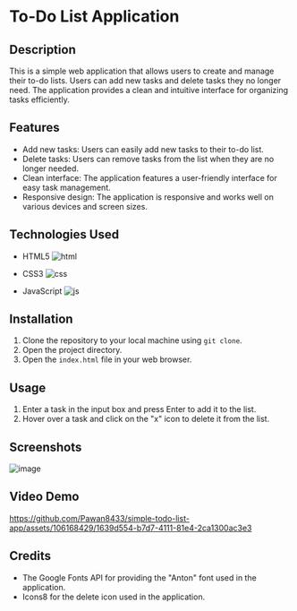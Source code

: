 # To-Do List Application

## Description
This is a simple web application that allows users to create and manage their to-do lists. Users can add new tasks and delete tasks they no longer need. The application provides a clean and intuitive interface for organizing tasks efficiently.

## Features
- Add new tasks: Users can easily add new tasks to their to-do list.
 - Delete tasks: Users can remove tasks from the list when they are no longer needed.
- Clean interface: The application features a user-friendly interface for easy task management.
- Responsive design: The application is responsive and works well on various devices and screen sizes.

## Technologies Used
- HTML5
  ![html](https://github.com/Pawan8433/todoupdatedui/assets/106168429/2d18c5be-fe93-4f7f-852e-3b22ed8b9815)

- CSS3
  ![css](https://github.com/Pawan8433/todoupdatedui/assets/106168429/e022b134-7f78-4775-8c79-8df2c5fc9e88)

- JavaScript
  ![js](https://github.com/Pawan8433/todoupdatedui/assets/106168429/0de4b2fd-9541-4a17-895e-b5aab42523ba)


## Installation
1. Clone the repository to your local machine using `git clone`.
2. Open the project directory.
3. Open the `index.html` file in your web browser.

## Usage
1. Enter a task in the input box and press Enter to add it to the list.
2. Hover over a task and click on the "x" icon to delete it from the list.

## Screenshots
 ![image](https://github.com/Pawan8433/todoupdatedui/assets/106168429/cf6df275-999b-4503-9b0b-7e187f2d00f2)

## Video Demo
https://github.com/Pawan8433/simple-todo-list-app/assets/106168429/1639d554-b7d7-4111-81e4-2ca1300ac3e3

## Credits
- The Google Fonts API for providing the "Anton" font used in the application.
- Icons8 for the delete icon used in the application.

 
